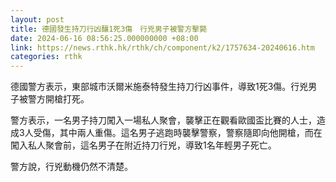 ```yaml
---
layout: post
title: 德國發生持刀行凶釀1死3傷　行兇男子被警方擊斃
date: 2024-06-16 08:56:25.000000000 +08:00
link: https://news.rthk.hk/rthk/ch/component/k2/1757634-20240616.htm
categories: rthk
---
```


德國警方表示，東部城市沃爾米施泰特發生持刀行凶事件，導致1死3傷。行兇男子被警方開槍打死。

警方表示，一名男子持刀闖入一場私人聚會，襲擊正在觀看歐國盃比賽的人士，造成3人受傷，其中兩人重傷。這名男子逃跑時襲擊警察，警察隨即向他開槍，而在闖入私人聚會前，這名男子在附近持刀行兇，導致1名年輕男子死亡。

警方說，行兇動機仍然不清楚。
